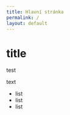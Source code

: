```yaml
---
title: Hlavní stránka
permalink: /
layout: default
---
```


# title

<div class="bg-red-200 p-2">test</div>

text

- list
- list
- list